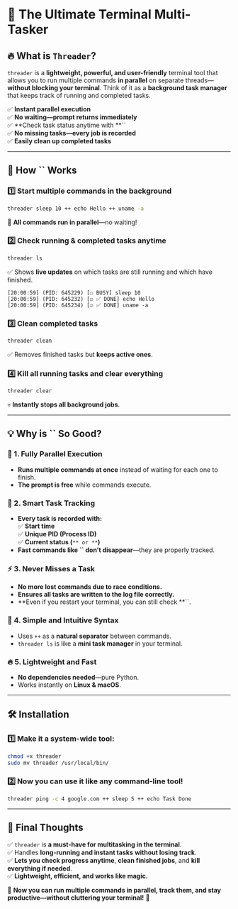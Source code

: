 # **🚀 The Ultimate Terminal Multi-Tasker**

## **🔥 What is **`Threader`**?**

`threader` is a **lightweight, powerful, and user-friendly** terminal tool that allows you to run multiple commands **in parallel** on separate threads—**without blocking your terminal**. Think of it as a **background task manager** that keeps track of running and completed tasks.

✅ **Instant parallel execution**\
✅ **No waiting—prompt returns immediately**\
✅ **Check task status anytime with **``\
✅ **No missing tasks—every job is recorded**\
✅ **Easily clean up completed tasks**

---

## **🎯 How **``** Works**

### **1️⃣ Start multiple commands in the background**

```sh
threader sleep 10 ++ echo Hello ++ uname -a
```

🎯 **All commands run in parallel**—no waiting!

### **2️⃣ Check running & completed tasks anytime**

```sh
threader ls
```

✅ Shows **live updates** on which tasks are still running and which have finished.

```
[20:00:59] (PID: 645229) [☐ BUSY] sleep 10
[20:00:59] (PID: 645232) [☑ ✅ DONE] echo Hello
[20:00:59] (PID: 645234) [☑ ✅ DONE] uname -a
```

### **3️⃣ Clean completed tasks**

```sh
threader clean
```

✅ Removes finished tasks but **keeps active ones**.

### **4️⃣ Kill all running tasks and clear everything**

```sh
threader clear
```

💀 **Instantly stops all background jobs**.

---

## **💡 Why is **``** So Good?**

### **🚀 1. Fully Parallel Execution**

- **Runs multiple commands at once** instead of waiting for each one to finish.
- **The prompt is free** while commands execute.

### **📝 2. Smart Task Tracking**

- **Every task is recorded with:**\
  ✅ **Start time**\
  ✅ **Unique PID (Process ID)**\
  ✅ **Current status (**``** or **``**)**
- **Fast commands like **``** don’t disappear**—they are properly tracked.

### **⚡ 3. Never Misses a Task**

- **No more lost commands due to race conditions.**
- **Ensures all tasks are written to the log file correctly.**
- **Even if you restart your terminal, you can still check **``.

### **💎 4. Simple and Intuitive Syntax**

- Uses `++` as a **natural separator** between commands.
- `threader ls` is like a **mini task manager** in your terminal.

### **🔥 5. Lightweight and Fast**

- **No dependencies needed**—pure Python.
- Works instantly on **Linux & macOS**.

---

## **🛠️ Installation**

### **1️⃣ Make it a system-wide tool:**

```sh
chmod +x threader
sudo mv threader /usr/local/bin/
```

### **2️⃣ Now you can use it like any command-line tool!**

```sh
threader ping -c 4 google.com ++ sleep 5 ++ echo Task Done
```

---

## **🎯 Final Thoughts**

✅ `threader` is **a must-have for multitasking in the terminal**.\
✅ Handles **long-running and instant tasks** **without losing track**.\
✅ **Lets you check progress anytime**, **clean finished jobs**, and **kill everything if needed**.\
✅ **Lightweight, efficient, and works like magic.**

🚀 **Now you can run multiple commands in parallel, track them, and stay productive—without cluttering your terminal!** 🎯
